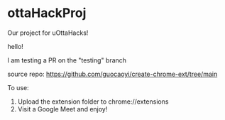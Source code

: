 # ottaHackProj
Our project for uOttaHacks!

hello!

I am testing a PR on the "testing" branch

source repo: https://github.com/guocaoyi/create-chrome-ext/tree/main

To use: 
1. Upload the extension folder to chrome://extensions
2. Visit a Google Meet and enjoy!
